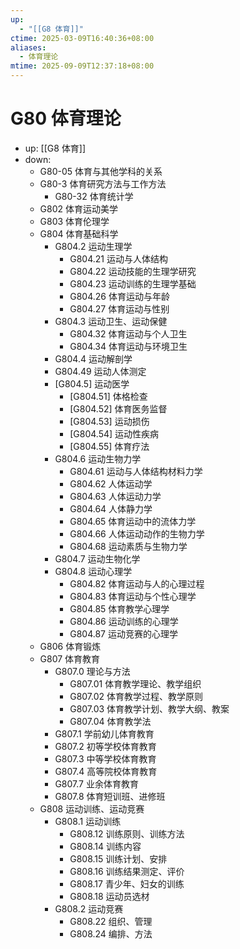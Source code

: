 ```yaml
---
up:
  - "[[G8 体育]]"
ctime: 2025-03-09T16:40:36+08:00
aliases:
  - 体育理论
mtime: 2025-09-09T12:37:18+08:00
---
```


# G80 体育理论

- up: [[G8 体育]]
- down:	
	- G80-05 体育与其他学科的关系
	- G80-3 体育研究方法与工作方法
		- G80-32 体育统计学
	- G802 体育运动美学
	- G803 体育伦理学
	- G804 体育基础科学
		- G804.2 运动生理学
			- G804.21 运动与人体结构
			- G804.22 运动技能的生理学研究
			- G804.23 运动训练的生理学基础
			- G804.26 体育运动与年龄
			- G804.27 体育运动与性别
		- G804.3 运动卫生、运动保健
			- G804.32 体育运动与个人卫生
			- G804.34 体育运动与环境卫生
		- G804.4 运动解剖学
		- G804.49 运动人体测定
		- [G804.5] 运动医学
			- [G804.51] 体格检查
			- [G804.52] 体育医务监督
			- [G804.53] 运动损伤
			- [G804.54] 运动性疾病
			- [G804.55] 体育疗法
		- G804.6 运动生物力学
			- G804.61 运动与人体结构材料力学
			- G804.62 人体运动学
			- G804.63 人体运动力学
			- G804.64 人体静力学
			- G804.65 体育运动中的流体力学
			- G804.66 人体运动动作的生物力学
			- G804.68 运动素质与生物力学
		- G804.7 运动生物化学
		- G804.8 运动心理学
			- G804.82 体育运动与人的心理过程
			- G804.83 体育运动与个性心理学
			- G804.85 体育教学心理学
			- G804.86 运动训练的心理学
			- G804.87 运动竞赛的心理学
	- G806 体育锻炼
	- G807 体育教育
		- G807.0 理论与方法
			- G807.01 体育教学理论、教学组织
			- G807.02 体育教学过程、教学原则
			- G807.03 体育教学计划、教学大纲、教案
			- G807.04 体育教学法
		- G807.1 学前幼儿体育教育
		- G807.2 初等学校体育教育
		- G807.3 中等学校体育教育
		- G807.4 高等院校体育教育
		- G807.7 业余体育教育
		- G807.8 体育短训班、进修班
	- G808 运动训练、运动竞赛
		- G808.1 运动训练
			- G808.12 训练原则、训练方法
			- G808.14 训练内容
			- G808.15 训练计划、安排
			- G808.16 训练结果测定、评价
			- G808.17 青少年、妇女的训练
			- G808.18 运动员选材
		- G808.2 运动竞赛
			- G808.22 组织、管理
			- G808.24 编排、方法
	
